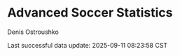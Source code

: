 # Advanced Soccer Statistics
Denis Ostroushko

<!-- gfm -->

Last successful data update: 2025-09-11 08:23:58 CST
